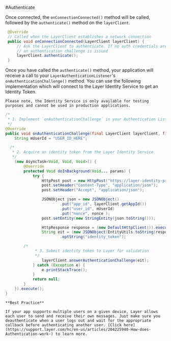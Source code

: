 #Authenticate

Once connected, the `onConnectionConnected()` method will be called, followed by the `authenticate()` method on the `layerClient`.

```java
 @Override
 // Called when the LayerClient establishes a network connection
 public void onConnectionConnected(LayerClient layerClient) {
     // Ask the LayerClient to authenticate. If no auth credentials are present,
     // an authentication challenge is issued
     layerClient.authenticate();
 }
```

Once you have called the `authenticate()` method, your application will receive a call to your `LayerAuthenticationListener`'s `onAuthenticationChallenge()` method. You can use the following implementation which will connect to the Layer Identity Service to get an Identity Token.

```emphasis
Please note, the Identity Service is only available for testing purposes and cannot be used in production applications.
```

```java
/*
 * 1. Implement `onAuthenticationChallenge` in your Authentication Listener to acquire a nonce
 */
@Override
public void onAuthenticationChallenge(final LayerClient layerClient, final String nonce) {
    String mUserId = "USER_ID_HERE";

  /*
   * 2. Acquire an identity token from the Layer Identity Service
   */
    (new AsyncTask<Void, Void, Void>() {
        @Override
        protected Void doInBackground(Void... params) {
            try {
                HttpPost post = new HttpPost("https://layer-identity-provider.herokuapp.com/identity_tokens");
                post.setHeader("Content-Type", "application/json");
                post.setHeader("Accept", "application/json");

                JSONObject json = new JSONObject()
                        .put("app_id", layerClient.getAppId())
                        .put("user_id", mUserId)
                        .put("nonce", nonce );
                post.setEntity(new StringEntity(json.toString()));

                HttpResponse response = (new DefaultHttpClient()).execute(post);
                String eit = (new JSONObject(EntityUtils.toString(response.getEntity())))
                        .optString("identity_token");

        /*
             * 3. Submit identity token to Layer for validation
             */
                layerClient.answerAuthenticationChallenge(eit);
            } catch (Exception e) {
                e.printStackTrace();
            }
            return null;
        }
    }).execute();
}
```

```emphasis
**Best Practice**

If your app supports multiple users on a given device, Layer allows each user to send and receive their own messages. Just make sure you deauthenticate when a user logs out and wait for the appropriate callback before authenticating another user. [Click here](https://support.layer.com/hc/en-us/articles/204225940-How-does-Authentication-work-) to learn more.
```